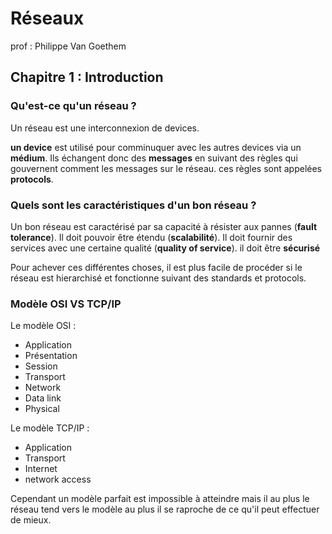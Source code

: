# Réseaux

prof : Philippe Van Goethem

## Chapitre 1 : Introduction

### Qu'est-ce qu'un réseau ? 
Un réseau est une interconnexion de devices. 

**un device** est utilisé pour comminuquer avec les autres devices via un **médium**. Ils échangent donc des **messages** en suivant des règles qui gouvernent comment les messages sur le réseau. ces règles sont appelées **protocols**.

### Quels sont les caractéristiques d'un bon réseau ? 

Un bon réseau est caractérisé par sa capacité à résister aux pannes (**fault tolerance**). Il doit pouvoir être étendu (**scalabilité**). Il doit fournir des services avec une certaine qualité (**quality of service**). il doit être **sécurisé**

Pour achever ces différentes choses, il est plus facile de procéder si le réseau est hierarchisé et fonctionne suivant des standards et protocols. 

### Modèle OSI VS TCP/IP

Le modèle OSI : 
* Application 
* Présentation 
* Session
* Transport 
* Network
* Data link 
* Physical

Le modèle TCP/IP : 
* Application 
* Transport 
* Internet
* network access

Cependant un modèle parfait est impossible à atteindre mais il au plus le réseau tend vers le modèle au plus il se raproche de ce qu'il peut effectuer de mieux.
